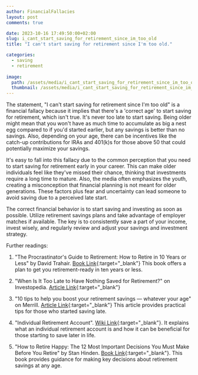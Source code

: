```yaml
---
author: FinancialFallacies
layout: post
comments: true

date: 2023-10-16 17:49:50:00+02:00  
slug: i_cant_start_saving_for_retirement_since_im_too_old
title: "I can't start saving for retirement since I'm too old."

categories:
  - saving
  - retirement
  
image:
  path: /assets/media/i_cant_start_saving_for_retirement_since_im_too_old.jpg
  thumbnail: /assets/media/i_cant_start_saving_for_retirement_since_im_too_old.jpg
---
```


The statement, "I can't start saving for retirement since I'm too old" is a financial fallacy because it implies that there's a 'correct age' to start saving for retirement, which isn't true. It's never too late to start saving. Being older might mean that you won't have as much time to accumulate as big a nest egg compared to if you'd started earlier, but any savings is better than no savings. Also, depending on your age, there can be incentives like the catch-up contributions for IRAs and 401(k)s for those above 50 that could potentially maximize your savings. 

It's easy to fall into this fallacy due to the common perception that you need to start saving for retirement early in your career. This can make older individuals feel like they've missed their chance, thinking that investments require a long time to mature. Also, the media often emphasizes the youth, creating a misconception that financial planning is not meant for older generations. These factors plus fear and uncertainty can lead someone to avoid saving due to a perceived late start.

The correct financial behavior is to start saving and investing as soon as possible. Utilize retirement savings plans and take advantage of employer matches if available. The key is to consistently save a part of your income, invest wisely, and regularly review and adjust your savings and investment strategy. 

Further readings:

1. "The Procrastinator's Guide to Retirement: How to Retire in 10 Years or Less" by David Trahair. [Book Link](https://music.amazon.com/es-cl/podcasts/7701ea24-771b-4463-b991-f0ccca4b2a60/real-money-talk---a-fresh-take-on-personal-finance){:target="_blank"}
This book offers a plan to get you retirement-ready in ten years or less. 

2. "When Is It Too Late to Have Nothing Saved for Retirement?" on Investopedia. [Article Link](https://www.investopedia.com/ask/answers/175.asp){:target="_blank"}

3. "10 tips to help you boost your retirement savings — whatever your age" on Merrill. [Article Link](https://www.merrilledge.com/article/10-tips-to-help-you-boost-your-retirement-savings-whatever-your-age-ose){:target="_blank"}
This article provides practical tips for those who started saving late.

5. "Individual Retirement Account". [Wiki Link](https://en.wikipedia.org/wiki/Individual_retirement_account){:target="_blank"}.
It explains what an individual retirement account is and how it can be beneficial for those starting to save later in life.

6. "How to Retire Happy: The 12 Most Important Decisions You Must Make Before You Retire" by Stan Hinden. [Book Link](https://www.amazon.com/How-Retire-Happy-Important-Decisions/dp/0071464662/ref=nosim?tag=financialfall-20){:target="_blank"}.
This book provides guidance for making key decisions about retirement savings at any age.

